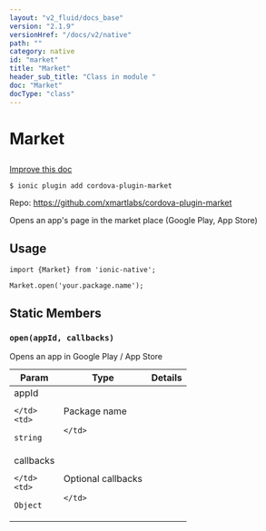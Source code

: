 ```yaml
---
layout: "v2_fluid/docs_base"
version: "2.1.9"
versionHref: "/docs/v2/native"
path: ""
category: native
id: "market"
title: "Market"
header_sub_title: "Class in module "
doc: "Market"
docType: "class"
---
```








<h1 class="api-title">
  
  Market
  

  

  

</h1>

<a class="improve-v2-docs" href="http://github.com/driftyco/ionic-native/edit/master/src/plugins/market.ts#L0">
  Improve this doc
</a>



<!-- decorators -->


<pre><code>$ ionic plugin add cordova-plugin-market</code></pre>
<p>Repo:
  <a href="https://github.com/xmartlabs/cordova-plugin-market">
    https://github.com/xmartlabs/cordova-plugin-market
  </a>
</p>

<!-- description -->

<p>Opens an app&#39;s page in the market place (Google Play, App Store)</p>



<!-- @usage tag -->

<h2>Usage</h2>

<pre><code>import {Market} from &#39;ionic-native&#39;;

Market.open(&#39;your.package.name&#39;);
</code></pre>




<!-- @property tags -->


<h2>Static Members</h2>

<div id="open"></div>
<h3><code>open(appId,&nbsp;callbacks)</code>
  
</h3>




Opens an app in Google Play / App Store


<table class="table param-table" style="margin:0;">
  <thead>
  <tr>
    <th>Param</th>
    <th>Type</th>
    <th>Details</th>
  </tr>
  </thead>
  <tbody>
  
  <tr>
    <td>
      appId
      
      
    </td>
    <td>
      
<code>string</code>
    </td>
    <td>
      <p>Package name</p>

      
    </td>
  </tr>
  
  <tr>
    <td>
      callbacks
      
      
    </td>
    <td>
      
<code>Object</code>
    </td>
    <td>
      <p>Optional callbacks</p>

      
    </td>
  </tr>
  
  </tbody>
</table>








<!-- methods on the class -->



<!-- other classes -->

<!-- end other classes -->

<!-- interfaces -->

<!-- end interfaces -->

<!-- related link --><!-- end content block -->


<!-- end body block -->

